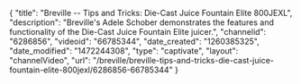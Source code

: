 {
    "title": "Breville -- Tips and Tricks: Die-Cast Juice Fountain Elite 800JEXL",
    "description": "Breville's Adele Schober demonstrates the features and functionality of the Die-Cast Juice Fountain Elite juicer.",
    "channelid": "6286856",
    "videoid": "66785344",
    "date_created": "1260385325",
    "date_modified": "1472244308",
    "type": "captivate",
    "layout": "channelVideo",
    "url": "\/breville\/breville-tips-and-tricks-die-cast-juice-fountain-elite-800jexl\/6286856-66785344"
}